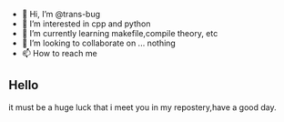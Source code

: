 - 👋 Hi, I’m @trans-bug
- 👀 I’m interested in cpp and python
- 🌱 I’m currently learning makefile,compile theory, etc
- 💞️ I’m looking to collaborate on ... nothing 
- 📫 How to reach me 

## Hello

it must be a huge luck that i meet you in my repostery,have a good day.

<!---
trans-bug/trans-bug is a ✨ special ✨ repository because its `README.md` (this file) appears on your GitHub profile.
You can click the Preview link to take a look at your changes.
--->
